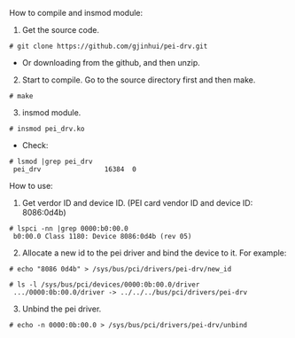 How to compile and insmod module:
1. Get the source code.
```
# git clone https://github.com/gjinhui/pei-drv.git
```
- Or downloading from the github, and then unzip.


2. Start to compile. Go to the source directory first and then make.
```
# make
```

3. insmod module.
```
# insmod pei_drv.ko
```
- Check:
```
# lsmod |grep pei_drv
 pei_drv                16384  0
```



How to use:

1. Get verdor ID and device ID. (PEI card vendor ID and device ID: 8086:0d4b)
```
# lspci -nn |grep 0000:b0:00.0
 b0:00.0 Class 1180: Device 8086:0d4b (rev 05)

```

2. Allocate a new id to the pei driver and bind the device to it.  For example:
```
# echo "8086 0d4b" > /sys/bus/pci/drivers/pei-drv/new_id

# ls -l /sys/bus/pci/devices/0000:0b:00.0/driver
 .../0000:0b:00.0/driver -> ../../../bus/pci/drivers/pei-drv
```

3. Unbind the pei driver.
```
# echo -n 0000:0b:00.0 > /sys/bus/pci/drivers/pei-drv/unbind
```
